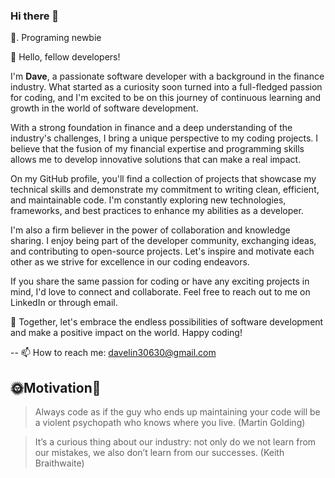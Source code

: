 ### Hi there 👋

<!--
**davelin18yufan/davelin18yufan** is a ✨ _special_ ✨ repository because its `README.md` (this file) appears on your GitHub profile.

Here are some ideas to get you started:

- 🔭 I’m currently working on ...
- 👯 I’m looking to collaborate on ...
- 🤔 I’m looking for help with ...
- 💬 Ask me about ...
- 😄 Pronouns: ...
- ⚡ Fun fact: ...
-->
🌱. Programing newbie 

👋 Hello, fellow developers!

I'm __Dave__, a passionate software developer with a background in the finance industry. What started as a curiosity soon turned into a full-fledged passion for coding, and I'm excited to be on this journey of continuous learning and growth in the world of software development.

With a strong foundation in finance and a deep understanding of the industry's challenges, I bring a unique perspective to my coding projects. I believe that the fusion of my financial expertise and programming skills allows me to develop innovative solutions that can make a real impact.

On my GitHub profile, you'll find a collection of projects that showcase my technical skills and demonstrate my commitment to writing clean, efficient, and maintainable code. I'm constantly exploring new technologies, frameworks, and best practices to enhance my abilities as a developer.

I'm also a firm believer in the power of collaboration and knowledge sharing. I enjoy being part of the developer community, exchanging ideas, and contributing to open-source projects. Let's inspire and motivate each other as we strive for excellence in our coding endeavors.

If you share the same passion for coding or have any exciting projects in mind, I'd love to connect and collaborate. Feel free to reach out to me on LinkedIn or through email.

🔭 Together, let's embrace the endless possibilities of software development and make a positive impact on the world. Happy coding!



--
 📫 How to reach me: davelin30630@gmail.com
 
 🌞Motivation🌝 
 --
 > Always code as if the guy who ends up maintaining your code will be a violent psychopath who knows where you live. (Martin Golding)

 > It’s a curious thing about our industry: not only do we not learn from our mistakes, we also don’t learn from our successes. (Keith Braithwaite)
